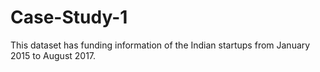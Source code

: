# Case-Study-1
This dataset has funding information of the Indian startups from January 2015 to August 2017.
